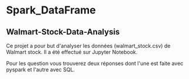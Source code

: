 # Spark_DataFrame

## Walmart-Stock-Data-Analysis

Ce projet a pour but d'analyser les données (walmart_stock.csv) de Walmart stock. Il a été effectué sur Jupyter Notebook.

Pour les question vous trouverez deux réponses dont l'une est faite avec pyspark et l'autre avec SQL.
